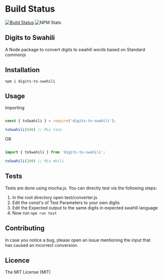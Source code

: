 # Build Status

[![Build Status](https://travis-ci.com/shemmjunior/digits-to-swahili.svg?branch=main)](https://travis-ci.com/shemmjunior/digits-to-swahili)   ![NPM Stats](https://img.shields.io/npm/dt/digits-to-swahili)

## Digits to Swahili

A Node package to convert digits to swahili words based on Standard commonjs

## Installation

`npm i digits-to-swahili`

## Usage

Importing

```js

const { toSwahili } = require('digits-to-swahili');

toSwahili(500) // Mia tano

```

OR

```ts

import { toSwahili } from 'digits-to-swahili';

toSwahili(200) // Mia mbili
```

## Tests

Tests are done using mocha.js. You can directly test via the following steps:

1. In the root directory open test/converter.js
2. Edit the const's of Test Parameters to your own digits
3. Edit the Expected output to the same digits in expected swahili language
4. Now run `npm run test`

## Contributing

In case you notice a bug, please open an issue mentioning the input that has caused an incorrect conversion.

## Licence

The MIT License (MIT)
